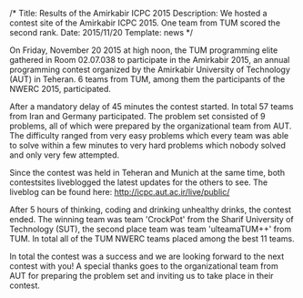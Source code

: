 /*
Title: Results of the Amirkabir ICPC 2015
Description: We hosted a contest site of the Amirkabir ICPC 2015. One team from TUM scored the second rank.
Date: 2015/11/20
Template: news
*/

On Friday, November 20 2015 at high noon, the TUM programming elite gathered in Room 02.07.038 to participate in the Amirkabir 2015, an annual programming contest organized by the Amirkabir University of Technology (AUT) in Teheran. 6 teams from TUM, among them the participants of the NWERC 2015, participated.

After a mandatory delay of 45 minutes the contest started. In total 57 teams from Iran and Germany participated. The problem set consisted of 9 problems, all of which were prepared by the organizational team from AUT. The difficulty ranged from very easy problems which every team was able to solve within a few minutes to very hard problems which nobody solved and only very few attempted.

Since the contest was held in Teheran and Munich at the same time, both contestsites liveblogged the latest updates for the others to see. The liveblog can be found here: http://icpc.aut.ac.ir/live/public/

After 5 hours of thinking, coding and drinking unhealthy drinks, the contest ended. The winning team was team 'CrockPot' from the Sharif University of Technology (SUT), the second place team was team 'ulteamaTUM++' from TUM. In total all of the TUM NWERC teams placed among the best 11 teams.

In total the contest was a success and we are looking forward to the next contest with you! A special thanks goes to the organizational team from AUT for preparing the problem set and inviting us to take place in their contest.